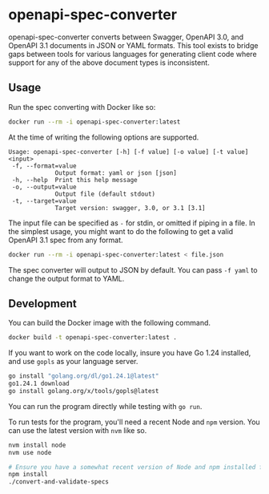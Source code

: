 # openapi-spec-converter

openapi-spec-converter converts between Swagger, OpenAPI 3.0, and OpenAPI 3.1
documents in JSON or YAML formats. This tool exists to bridge gaps between
tools for various languages for generating client code where support for any
of the above document types is inconsistent.

## Usage

Run the spec converting with Docker like so:

```sh
docker run --rm -i openapi-spec-converter:latest
```

At the time of writing the following options are supported.

```text
Usage: openapi-spec-converter [-h] [-f value] [-o value] [-t value] <input>
 -f, --format=value
             Output format: yaml or json [json]
 -h, --help  Print this help message
 -o, --output=value
             Output file (default stdout)
 -t, --target=value
             Target version: swagger, 3.0, or 3.1 [3.1]
```

The input file can be specified as `-` for stdin, or omitted if piping in a
file. In the simplest usage, you might want to do the following to get a valid
OpenAPI 3.1 spec from any format.

```sh
docker run --rm -i openapi-spec-converter:latest < file.json
```

The spec converter will output to JSON by default. You can pass `-f yaml` to
change the output format to YAML.

## Development

You can build the Docker image with the following command.

```sh
docker build -t openapi-spec-converter:latest .
```

If you want to work on the code locally, insure you have Go 1.24 installed,
and use `gopls` as your language server.

```sh
go install "golang.org/dl/go1.24.1@latest"
go1.24.1 download
go install golang.org/x/tools/gopls@latest
```

You can run the program directly while testing with `go run`.

To run tests for the program, you'll need a recent Node and `npm` version. You
can use the latest version with `nvm` like so.

```sh
nvm install node
nvm use node
```

```sh
# Ensure you have a somewhat recent version of Node and npm installed first.
npm install
./convert-and-validate-specs
```
